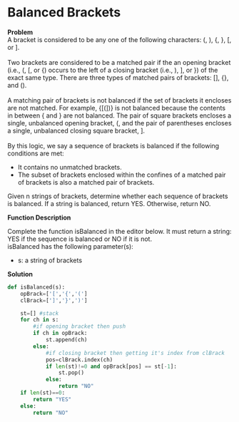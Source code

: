 # Balanced Brackets

**Problem** <br>
A bracket is considered to be any one of the following characters: (, ), {, }, [, or ].<br>
<br>
Two brackets are considered to be a matched pair if the an opening bracket (i.e., (, [, or {) occurs to the left of a closing bracket (i.e., ), ], or }) of the exact same type. There are three types of matched pairs of brackets: [], {}, and ().<br>
<br>
A matching pair of brackets is not balanced if the set of brackets it encloses are not matched. For example, {[(])} is not balanced because the contents in between { and } are not balanced. The pair of square brackets encloses a single, unbalanced opening bracket, (, and the pair of parentheses encloses a single, unbalanced closing square bracket, ].<br>
<br>
By this logic, we say a sequence of brackets is balanced if the following conditions are met:<br>
* It contains no unmatched brackets.
* The subset of brackets enclosed within the confines of a matched pair of brackets is also a matched pair of brackets.

Given n strings of brackets, determine whether each sequence of brackets is balanced. If a string is balanced, return YES. Otherwise, return NO.

**Function Description**

Complete the function isBalanced in the editor below. It must return a string: YES if the sequence is balanced or NO if it is not.
<br>
isBalanced has the following parameter(s):

* s: a string of brackets

**Solution** <br>

```python
def isBalanced(s):
    opBrack=['[','{','(']
    clBrack=[']','}',')']

    st=[] #stack 
    for ch in s:
        #if opening bracket then push
        if ch in opBrack:
            st.append(ch)
        else:
            #if closing bracket then getting it's index from clBrack
            pos=clBrack.index(ch) 
            if len(st)!=0 and opBrack[pos] == st[-1]:
                st.pop()
            else:
                return "NO"
    if len(st)==0:
        return "YES"
    else:
        return "NO"
```
